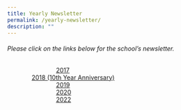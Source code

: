 ```yaml
---
title: Yearly Newsletter
permalink: /yearly-newsletter/
description: ""
---
```

###### Please click on the links below for the school’s newsletter.<br>
        [2017](https://drive.google.com/file/d/1LoAXYO39RY4MQlUC55SnQfkSkySoEYXO/view?usp=sharing)<br>    [2018 (10th Year Anniversary) ](https://drive.google.com/file/d/1PYXigrOTFkYyey5ljjzL_0EcRPJurFmR/view?usp=sharing)<br>        [2019](https://drive.google.com/file/d/1RLvtCypibWeXmDfRP5RfcGelPLEENsQC/view?usp=share_link)<br>        [2020](https://drive.google.com/file/d/1kJ2h37eZfyCkGE8fb84zMkVsEYD-BKBg/view?usp=sharing)<br>        [2022](https://drive.google.com/file/d/15rABb8p7t7cuOHBXCmowlmHW3xO_183i/view?usp=sharing)
				
				
				